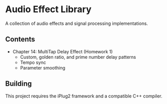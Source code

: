 # Audio Effect Library

A collection of audio effects and signal processing implementations.

## Contents
- Chapter 14: MultiTap Delay Effect (Homework 1)
  - Custom, golden ratio, and prime number delay patterns
  - Tempo sync
  - Parameter smoothing

## Building
This project requires the iPlug2 framework and a compatible C++ compiler.
